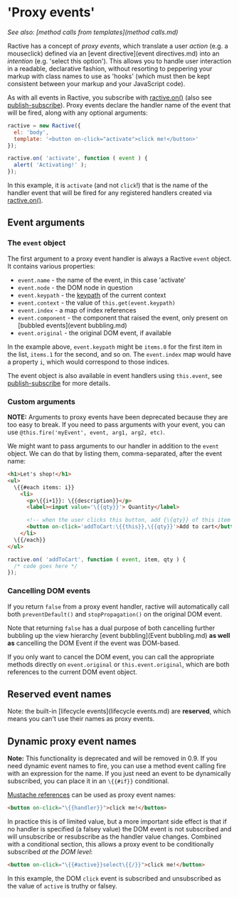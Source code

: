 # 'Proxy events'


*See also: [method calls from templates](method calls.md)*

Ractive has a concept of *proxy events*, which translate a user *action* (e.g. a mouseclick) defined via an [event directive](event directives.md) into an *intention* (e.g. 'select this option'). This allows you to handle user interaction in a readable, declarative fashion, without resorting to peppering your markup with class names to use as 'hooks' (which must then be kept consistent between your markup and your JavaScript code).

As with all events in Ractive, you subscribe with [ractive.on()](ractive.on().md) (also see [publish-subscribe](publish-subscribe.md)). Proxy events declare the handler name of the event that will be fired, along with any optional arguments:

```js
ractive = new Ractive({
  el: 'body',
  template: '<button on-click="activate">click me!</button>'
});

ractive.on( 'activate', function ( event ) {
  alert( 'Activating!' );
});
```

In this example, it is `activate` (and not `click`!) that is the name of the handler event that will be fired for any registered handlers created via [ractive.on()](ractive.on().md).

## Event arguments

### The `event` object

The first argument to a proxy event handler is always a Ractive `event` object. It contains various properties:

* `event.name` - the name of the event, in this case 'activate'
* `event.node` - the DOM node in question
* `event.keypath` - the [keypath](Keypaths.md) of the current context
* `event.context` - the value of `this.get(event.keypath)`
* `event.index` - a map of index references
* `event.component` - the component that raised the event, only present on [bubbled events](event bubbling.md)
* `event.original` - the original DOM event, if available

In the example above, `event.keypath` might be `items.0` for the first item in the list, `items.1` for the second, and so on. The `event.index` map would have a property `i`, which would correspond to those indices.

The event object is also available in event handlers using `this.event`, see [publish-subscribe](publish-subscribe.md#accessing-the-event-object) for more details.

### Custom arguments

__NOTE:__ Arguments to proxy events have been deprecated because they are too easy to break. If you need to pass arguments with your event, you can use `@this.fire('myEvent', event, arg1, arg2, etc)`.

We might want to pass arguments to our handler in addition to the `event` object. We can do that by listing them, comma-separated, after the event name:

```html
<h1>Let's shop!</h1>
<ul>
  \{{#each items: i}}
    <li>
      <p>\{{i+1}}: \{{description}}</p>
      <label><input value='\{{qty}}'> Quantity</label>

      <!-- when the user clicks this button, add {\{qty}} of this item -->
      <button on-click='addToCart:\{{this}},\{{qty}}'>Add to cart</button>
    </li>
  \{{/each}}
</ul>
```

```js
ractive.on( 'addToCart', function ( event, item, qty ) {
  /* code goes here */
});
```

### Cancelling DOM events

If you return `false` from a proxy event handler, ractive will automatically call both `preventDefault()` and `stopPropagation()` on the original DOM event.

Note that returning `false` has a dual purpose of both cancelling further bubbling up the view hierarchy [event bubbling](Event bubbling.md) __as well as__ cancelling the DOM Event if the event was DOM-based.

If you only want to cancel the DOM event, you can call the appropriate methods directly on `event.original` or `this.event.original`, which are both references to the current DOM event object.


## Reserved event names

Note: the built-in [lifecycle events](lifecycle events.md) are **reserved**, which means you can't use their names as proxy events.


## Dynamic proxy event names

__Note:__ This functionality is deprecated and will be removed in 0.9. If you need dynamic event names to fire, you can use a method event calling fire with an expression for the name. If you just need an event to be dynamically subscribed, you can place it in an `\{{#if}}` conditional.

[Mustache references](Mustaches.md) can be used as proxy event names:

```html
<button on-click="\{{handler}}">click me!</button>
```

In practice this is of limited value, but a more important side effect is that if no handler is specified (a falsey value) the DOM event is not subscribed and will unsubscribe or resubscribe as the handler value changes. Combined with a conditional section, this allows a proxy event to be conditionally subscribed _at the DOM level_:

```html
<button on-click="\{{#active}}select\{{/}}">click me!</button>
```
In this example, the DOM `click` event is subscribed and unsubscribed as the value of `active` is truthy or falsey.
